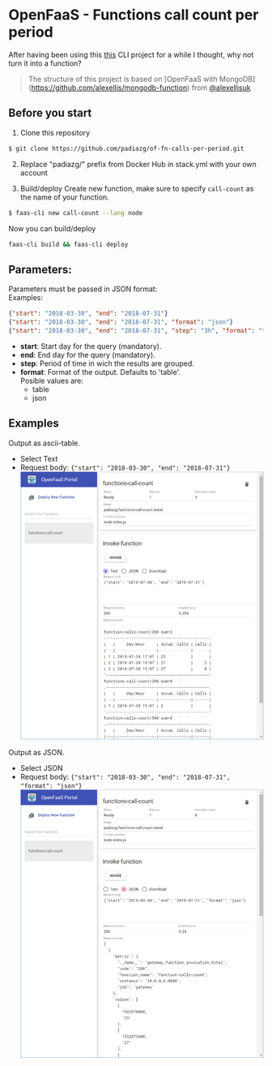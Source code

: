 # OpenFaaS - Functions call count per period

After having been using this [this](https://github.com/padiazg/functions-calls-count-cli) CLI project for a while I thought, why not turn it into a function?

> The structure of this project is based on [OpenFaaS with MongoDB] (https://github.com/alexellis/mongodb-function) from [@alexellisuk](https://twitter.com/alexellisuk)

## Before you start

1. Clone this repository
```bash
$ git clone https://github.com/padiazg/of-fn-calls-per-period.git
```
2. Replace "padiazg/" prefix from Docker Hub in stack.yml with your own account

3. Build/deploy
Create new function, make sure to specify ```call-count``` as the name of your function.
```bash
$ faas-cli new call-count --lang node
```
Now you can build/deploy
```bash
faas-cli build && faas-cli deploy
```

## Parameters:
Parameters must be passed in JSON format:  
Examples:  
```json
{"start": "2018-03-30", "end": "2018-07-31"}
{"start": "2018-03-30", "end": "2018-07-31", "format": "json"}
{"start": "2018-03-30", "end": "2018-07-31", "step": "3h", "format": "table"}
```

* **start**: Start day for the query (mandatory).
* **end**: End day for the query (mandatory).
* **step**: Period of time in wich the results are grouped.
* **format**: Format of the output. Defaults to 'table'.  
Posible values are: 
  * table 
  * json

## Examples
Output as ascii-table.  
* Select Text
* Request body: ```{"start": "2018-03-30", "end": "2018-07-31"}```
![](./images/example-text.png)

Output as JSON.  
* Select JSON
* Request body: ```{"start": "2018-03-30", "end": "2018-07-31",  "format": "json"}```
![](./images/example-json.png)
